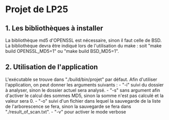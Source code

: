 # Projet de LP25

## 1. Les bibliothèques à installer

La bibliothèque md5 d'OPENSSL est nécessaire, sinon il faut celle de BSD.
La bibliothèque devra être indiqué lors de l'utilisation du make : soit "make build OPENSSL_MD5=1" ou "make build BSD_MD5=1".

## 2. Utilisation de l'application

L'exécutable se trouve dans "./build/bin/projet" par défaut.
Afin d'utiliser l'application, on peut donner les arguments suivants :
    - "-i" suivi du dossier à analyser, sinon le dossier actuel sera analysé.
    - "-s" sans argument afin d'activer le calcul des sommes MD5, sinon la somme n'est pas calculé et la valeur sera 0.
    - "-o" suivi d'un fichier dans lequel la sauvegarde de la liste de l'arborescence se fera, sinon la sauvegarde se fera dans "./result_of_scan.txt".
    - "-v" pour activer le mode verbose
